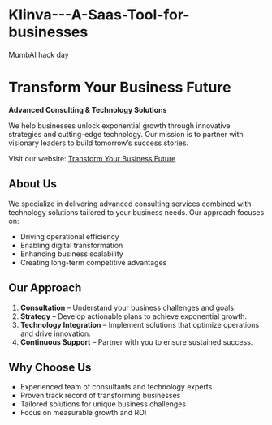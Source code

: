 # Klinva---A-Saas-Tool-for-businesses
MumbAI hack day 
# Transform Your Business Future

**Advanced Consulting & Technology Solutions**

We help businesses unlock exponential growth through innovative strategies and cutting-edge technology. Our mission is to partner with visionary leaders to build tomorrow’s success stories.

Visit our website: [Transform Your Business Future](https://klinva-3c80d5ce.base44.app)

## About Us
We specialize in delivering advanced consulting services combined with technology solutions tailored to your business needs. Our approach focuses on:

- Driving operational efficiency
- Enabling digital transformation
- Enhancing business scalability
- Creating long-term competitive advantages

## Our Approach
1. **Consultation** – Understand your business challenges and goals.
2. **Strategy** – Develop actionable plans to achieve exponential growth.
3. **Technology Integration** – Implement solutions that optimize operations and drive innovation.
4. **Continuous Support** – Partner with you to ensure sustained success.

## Why Choose Us
- Experienced team of consultants and technology experts
- Proven track record of transforming businesses
- Tailored solutions for unique business challenges
- Focus on measurable growth and ROI
